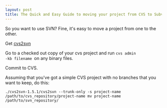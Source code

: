 ```yaml
---
layout: post
title: The Quick and Easy Guide to moving your project from CVS to Subversion 
---
```



So you want to use SVN? Fine, it's easy to move a project from one to the other. 

Get <a href="http://cvs2svn.tigris.org/">cvs2svn </a>

Go to a checked out copy of your cvs project and run <code>cvs admin -kb filename </code>on any binary files. 

Commit to CVS. 

Assuming that you've got a simple CVS project with no branches that you want to keep, do this:

<pre><code>./cvs2svn-1.5.1/cvs2svn --trunk-only -s project-name /path/to/cvs_repository/project-name mv project-name /path/to/svn_repository/ </code></pre>
